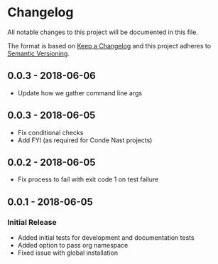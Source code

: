 # Changelog
All notable changes to this project will be documented in this file.

The format is based on [Keep a Changelog](http://keepachangelog.com/en/1.0.0/)
and this project adheres to [Semantic Versioning](http://semver.org/spec/v2.0.0.html).

<!--
## [x.y.z] - YYYY-MM-DD
### [Type of Change]
- [description of change]

### Types of changes
- **Added** for new features.
- **Changed** for changes in existing functionality.
- **Deprecated** for soon-to-be removed features.
- **Removed** for now removed features.
- **Fixed** for any bug fixes.
- **Security** in case of vulnerabilities.

[x.y.z]: https://github.com/CondeNast/opensource-check/compare/1.0.0...x.y.z
-->

## 0.0.3 - 2018-06-06
- Update how we gather command line args

## 0.0.3 - 2018-06-05
- Fix conditional checks
- Add FYI (as required for Conde Nast projects)

## 0.0.2 - 2018-06-05
- Fix process to fail with exit code 1 on test failure


## 0.0.1 - 2018-06-05
### Initial Release
- Added initial tests for development and documentation tests
- Added option to pass org namespace
- Fixed issue with global installation

<!-- Update the Unreleased comparison range with each release -->
[Unreleased]: https://github.com/CondeNast/opensource-check/compare/x.y.z...master
